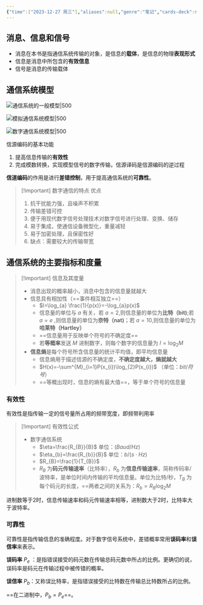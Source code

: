 ```yaml
---
{"time":["2023-12-27 周三"],"aliases":null,"genre":"笔记","cards-deck":null,"tags":["考研/专业课"],"key":null,"dg-publish":true,"permalink":"/3 项目/考研/绪论/","dgPassFrontmatter":true,"noteIcon":"","created":"2023-12-27T19:15:45.580+08:00","updated":"2023-12-27T21:31:10.000+08:00"}
---
```


## 消息、信息和信号


- 消息在本书是指通信系统传输的对象，是信息的**载体**，是信息的物理**表现形式**
- 信息是消息中所包含的**有效信息**
- 信号是消息的传输载体
## 通信系统模型

 ![通信系统的一般模型|500](https://yuluoxianduan-1315229309.cos.ap-shanghai.myqcloud.com/E:/obsidian/202312271936260.png)

![模拟通信系统模型|500](https://yuluoxianduan-1315229309.cos.ap-shanghai.myqcloud.com/E:/obsidian/202312271937011.png)

![数字通信系统模型|500](https://yuluoxianduan-1315229309.cos.ap-shanghai.myqcloud.com/E:/obsidian/202312271938101.png)

信源编码的基本功能
1. 提高信息传输的**有效性**
2. 完成模数转换，实现模型信号的数字传输，信源译码是信源编码的逆过程

**信道编码**的作用是进行**差错控制**，用于提高通信系统的**可靠性**。

> [!important] 数字通信的特点
> 优点
> 	1. 抗干扰能力强，且噪声不积累
> 	2. 传输差错可控
> 	3. 便于用现代数字信号处理技术对数字信号进行处理、变换、储存
> 	4. 易于集成，使通信设备微型化，重量减轻
> 	5. 易于加密处理，且保密性好
> 1. 缺点：需要较大的传输带宽

## 通信系统的主要指标和度量

>[!important] 信息及其度量
>- 消息出现的概率越小，消息中包含的信息量就越大
>- 信息具有相加性（==事件相互独立==）
>	- $I=\log_{a} \frac{1}{p(x)}=-\log_{a}p(x)$
>	- 信息量的单位与 $a$ 有关，若 $a=2$,则信息量的单位为**比特（bit)**;若 $a=e$ ,则信息量的单位为**奈特（nat)**；若 $a=10$,则信息量的单位为**哈莱特（Hartley）**
>	- ==信息量用于反映单个符号的不确定度==
>	- 若**等概率**发送 $M$ 进制数字，则每个数字的信息量为 $I=\log_{2}M$
>- **信息熵**是每个符号所含信息量的统计平均值，即平均信息量
>	- 信息熵用于描述信源的不确定度，**不确定度越大，熵就越大**
>	- $H(x)=-\sum^{M}_{i=1}P(x_{i})\log_{2}P(x_{i})$ （单位：$bit/符号$）
>	- ==等概出现时，信息的熵有最大值==，等于单个符号的信息量

### 有效性

有效性是指传输一定的信号量所占用的频带宽度，即频带利用率
> [!important] 有效性公式
> - 数字通信系统
> 	- $\eta=\frac{R_{B}}{B}$ 单位：$(Baud/Hz)$
> 	- $\eta_{b}=\frac{R_{b}}{B}$ 单位：$b/(s\cdot Hz)$
> 	- $R_{B}=\frac{1}{T_{B}}$
> 	- $R_{B}$ 为**码元传输速率**（比特率），$R_{b}$ 为**信息传输速率**，简称传码率/波特率，是单位时间内传输的平均信息量。单位为比特/秒，$T_{B}$ 为每个码元的长度，==两者之间的关系为：$R_{b}=R_{B}\log_{2}M$

进制数等于2时，信息传输速率和码元传输速率相等，进制数大于2时，比特率大于波特率。
### 可靠性

可靠性是指传输信息的准确程度。对于数字信号系统中，差错概率常用**误码率**和**误信率**来表示。

**误码率** $P_{e}$ ：是指错误接受的码元数在传输总码元数中所占的比例。更确切的说，误码率是码元在传输过程中被传错的概率。

**误信率** $P_{b}$：又称误比特率，是指错误接受的比特数在传输总比特数所占的比例。

==在二进制中，$P_{b}=P_{e}$==。

